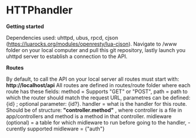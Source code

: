 # HTTPhandler
__Getting started__

Dependencies used: uhttpd, ubus, rpcd, cjson (https://luarocks.org/modules/openresty/lua-cjson).
Navigate to /www folder on your local computer and pull this git repository, lastly launch you uhttpd server to establish a connection to the API.

**Routes**

By default, to call the API on your local server all routes must start with: **http://localhost/__api__**
All routes are defined in routes/route folder where each route has these fields:
method = Supports "GET" or "POST",
path = path to which the router should match the request URL, parametres can be defined: {id} ; optional parameter: {id?}. 
handler = what is the handler for this route. Should be of structure: **"controller.method"** , where controller is a file in app/controllers and method is a method in that controller.
midleware (optional) = a table for which midleware to run before going to the handler, - curently supported midleware = {"auth"}



